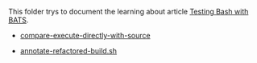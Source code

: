 This folder trys to document the learning about article [Testing Bash with BATS](https://opensource.com/article/19/2/testing-bash-bats).


- [compare-execute-directly-with-source](./compare-execute-directly-with-source/Readme.md)

- [annotate-refactored-build.sh](./compare-execute-directly-with-source/Readme.md)

